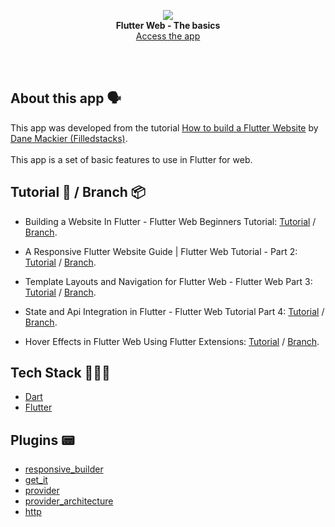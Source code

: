 <!-- header section -->
<p align="center">
  <img src="https://i.imgur.com/0R9vUPQ.png" /><br/>
  <span><b>Flutter Web - The basics</b></span><br/>
  <a target="_blank" rel="noopener noreferrer" href="https://thebasics-a8d4b.web.app/#/">Access the app</a>
</p>
<!-- header section END -->

<br/>
<!-- show case/gif section -->

<!-- show case/gif section END -->

<br/>

<!-- about app and course section -->

## About this app 🗣

This app was developed from the tutorial [How to build a Flutter Website](https://www.youtube.com/playlist?list=PLdTodMosi-Bxf___3xPh3_NS-on4dc0sJ) by [Dane Mackier (Filledstacks)](https://www.filledstacks.com/).<br/><br/>
This app is a set of basic features to use in Flutter for web.

## Tutorial 📖 / Branch 📦

- Building a Website In Flutter - Flutter Web Beginners Tutorial: [Tutorial](https://www.youtube.com/watch?v=33kyEzDMTZU&list=PLdTodMosi-Bxf___3xPh3_NS-on4dc0sJ&index=1) / [Branch](https://github.com/samuelematias/the_basics/tree/tutorial-1/how-to-build-a-flutter-website).

- A Responsive Flutter Website Guide | Flutter Web Tutorial - Part 2: [Tutorial](https://www.youtube.com/watch?v=Kl69yxukBdw&list=PLdTodMosi-Bxf___3xPh3_NS-on4dc0sJ&index=2) / [Branch](https://github.com/samuelematias/the_basics/tree/tutorial-2/how-to-build-a-flutter-website).

- Template Layouts and Navigation for Flutter Web - Flutter Web Part 3: [Tutorial](https://www.youtube.com/watch?v=nw2c6YI1Sb8&list=PLdTodMosi-Bxf___3xPh3_NS-on4dc0sJ&index=3) / [Branch](https://github.com/samuelematias/the_basics/tree/tutorial-3/how-to-build-a-flutter-website).

- State and Api Integration in Flutter - Flutter Web Tutorial Part 4: [Tutorial](https://www.youtube.com/watch?v=qailF0Ut_c0&list=PLdTodMosi-Bxf___3xPh3_NS-on4dc0sJ&index=4) / [Branch](https://github.com/samuelematias/the_basics/tree/tutorial-4/how-to-build-a-flutter-website).

- Hover Effects in Flutter Web Using Flutter Extensions: [Tutorial](https://www.youtube.com/watch?v=VABcKZLpvyg&list=PLdTodMosi-Bxf___3xPh3_NS-on4dc0sJ&index=5) / [Branch](https://github.com/samuelematias/the_basics/tree/tutorial-5/how-to-build-a-flutter-website).

## Tech Stack 👩🏾‍💻

- [Dart](https://dart.dev/)
- [Flutter](https://flutter.dev/)

## Plugins 📟

- [responsive_builder](https://pub.dev/packages/responsive_builder)
- [get_it](https://pub.dev/packages/get_it)
- [provider](https://pub.dev/packages/provider)
- [provider_architecture](https://pub.dev/packages/provider_architecture)
- [http](https://pub.dev/packages/http)

<!-- about app and course section END -->
